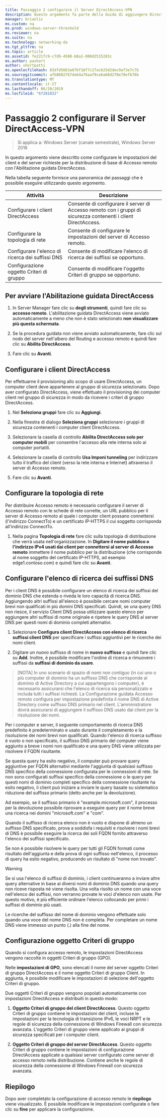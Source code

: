 ```yaml
---
title: Passaggio 2 configurare il Server DirectAccess-VPN
description: Questo argomento fa parte della Guida di aggiungere DirectAccess a una distribuzione di accesso remoto esistente (VPN) per Windows Server 2016
manager: brianlic
ms.custom: na
ms.prod: windows-server-threshold
ms.reviewer: na
ms.suite: na
ms.technology: networking-da
ms.tgt_pltfrm: na
ms.topic: article
ms.assetid: fe221fc9-c7d9-4508-b8a1-000d2515283c
ms.author: pashort
author: shortpatti
ms.openlocfilehash: 83dfd5663a07bf10f7c27acb25d2dec9af3e7c7b
ms.sourcegitcommit: afb0602767de64a76aaf9ce6a60d2f0e78efb78b
ms.translationtype: MT
ms.contentlocale: it-IT
ms.lasthandoff: 06/20/2019
ms.locfileid: "67281832"
---
```

#  <a name="step-2-configure-the-directaccess-vpn-server"></a>Passaggio 2 configurare il Server DirectAccess-VPN

>Si applica a: Windows Server (canale semestrale), Windows Server 2016

In questo argomento viene descritto come configurare le impostazioni del client e del server richieste per la distribuzione di base di Accesso remoto con l'Abilitazione guidata DirectAccess.

Nella tabella seguente fornisce una panoramica dei passaggi che è possibile eseguire utilizzando questo argomento.

|Attività       |Descrizione|
|-----------|-----------|
|Configurare i client DirectAccess|Consente di configurare il server di Accesso remoto con i gruppi di sicurezza contenenti i client DirectAccess.|
|Configurare la topologia di rete|Consente di configurare le impostazioni del server di Accesso remoto.|
|Configurare l'elenco di ricerca dei suffissi DNS|Consente di modificare l'elenco di ricerca dei suffissi se opportuno.|
|Configurazione oggetto Criteri di gruppo|Consente di modificare l'oggetto Criteri di gruppo se opportuno.|

## <a name="to-start-the-enable-directacces-wizard"></a>Per avviare l'Abilitazione guidata DirectAccess

1. In Server Manager fare clic su **degli strumenti**, quindi fare clic su **accesso remoto**. L'abilitazione guidata DirectAccess viene avviato automaticamente a meno che non è stato selezionato **non visualizzare più questa schermata**. 

2. Se la procedura guidata non viene avviato automaticamente, fare clic sul nodo del server nell'albero del Routing e accesso remoto e quindi fare clic su **Abilita DirectAccess**.

3. Fare clic su **Avanti**.

## <a name="configure-directaccess-clients"></a>Configurare i client DirectAccess

Per effettuarne il provisioning allo scopo di usare DirectAccess, un computer client deve appartenere al gruppo di sicurezza selezionato. Dopo aver configurato DirectAccess, viene effettuato il provisioning dei computer client nel gruppo di sicurezza in modo da ricevere i criteri di gruppo DirectAccess.

1. Nel **Seleziona gruppi** fare clic su **Aggiungi**.

2. Nella finestra di dialogo **Seleziona gruppi** selezionare i gruppi di sicurezza contenenti i computer client DirectAccess.

3. Selezionare la casella di controllo **Abilita DirectAccess solo per computer mobili** per consentire l'accesso alla rete interna solo ai computer portatili.

4. Selezionare la casella di controllo **Usa Imponi tunneling** per indirizzare tutto il traffico del client (verso la rete interna e Internet) attraverso il server di Accesso remoto.

5. Fare clic su **Avanti**.

## <a name="configure-the-network-topology"></a>Configurare la topologia di rete

Per distribuire Accesso remoto è necessario configurare il server di Accesso remoto con le schede di rete corrette, un URL pubblico per il server di Accesso remoto al quale i computer client possano connettersi (l'indirizzo ConnectTo) e un certificato IP-HTTPS il cui soggetto corrisponda all'indirizzo ConnectTo.

1. Nella pagina **Topologia di rete** fare clic sulla topologia di distribuzione che verrà usata nell'organizzazione. In **Digitare il nome pubblico o l'indirizzo IPv4 usati dai client per connettersi al server di Accesso remoto** immettere il nome pubblico per la distribuzione (che corrisponde al nome soggetto del certificato IP-HTTPS, ad esempio edge1.contoso.com) e quindi fare clic su **Avanti**.

## <a name="configure-the-dns-suffix-search-list"></a>Configurare l'elenco di ricerca dei suffissi DNS

Per i client DNS è possibile configurare un elenco di ricerca dei suffissi del dominio DNS che estenda o riveda le loro capacità di ricerca DNS. Aggiungendo altri suffissi all'elenco è possibile cercare nomi computer brevi non qualificati in più domini DNS specificati. Quindi, se una query DNS non riesce, il servizio Client DNS possa utilizzare questo elenco per aggiungere altri suffissi di nome originale e ripetere le query DNS al server DNS per questi nomi di dominio completi alternativi.

1. Selezionare **Configura client DirectAccess con elenco di ricerca suffissi client DNS** per specificare i suffissi aggiuntivi per le ricerche dei nomi client.

2. Digitare un nuovo suffisso di nome in **nuovo suffisso** e quindi fare clic su **Add**. Inoltre, è possibile modificare l'ordine di ricerca e rimuovere i suffissi da **suffissi di dominio da usare**.

>[NOTA] In uno scenario di spazio di nomi non contiguo \(in cui uno o più computer di dominio ha un suffisso DNS che corrisponde al dominio di Active Directory a cui appartengono i computer\), è necessario assicurarsi che l'elenco di ricerca sia personalizzato e includa tutti i suffissi richiesti. La Configurazione guidata Accesso remoto configura per impostazione predefinita il nome DNS di Active Directory come suffisso DNS primario nel client. L'amministratore dovrà assicurarsi di aggiungere il suffisso DNS usato dai client per la risoluzione dei nomi.

Per i computer e server, il seguente comportamento di ricerca DNS predefinito è predeterminato e usato durante il completamento e la risoluzione dei nomi brevi non qualificati. Quando l'elenco di ricerca suffisso è vuoto o non specificato, il suffisso DNS primario del computer viene aggiunto a breve i nomi non qualificato e una query DNS viene utilizzata per risolvere il FQDN risultante. 

Se questa query ha esito negativo, il computer può provare query aggiuntive per FQDN alternativi mediante l'aggiunta di qualsiasi suffisso DNS specifico della connessione configurata per le connessioni di rete. Se non sono configurati suffissi specifico della connessione o le query per questi nomi di dominio completi specifico della connessione risultante ha esito negativo, il client può iniziare a inviare le query basate su sistematico riduzione del suffisso primario (detto anche per la devoluzione).

Ad esempio, se il suffisso primario è "example.microsoft.com", il processo per la devoluzione possibile riprovare a eseguire query per il nome breve una ricerca nei domini "microsoft.com" e "com".

Quando il suffisso di ricerca elenco non è vuoto e dispone di almeno un suffisso DNS specificato, prova a soddisfa i requisiti e risolvere i nomi brevi di DNS è possibile eseguire la ricerca dei soli FQDN fornito attraverso l'elenco dei suffissi specificato. 

Se non è possibile risolvere le query per tutti gli FQDN formati come risultato dell'aggiunta e della prova di ogni suffisso nell'elenco, il processo di query ha esito negativo, producendo un risultato di "nome non trovato". 

> [!WARNING]
> Se si usa l'elenco di suffissi di dominio, i client continueranno a inviare altre query alternative in base ai diversi nomi di dominio DNS quando una query non riceve risposta né viene risolta. Una volta risolto un nome con una voce nell'elenco dei suffissi, non verranno provate le voci d'elenco non usate. Per questo motivo, è più efficiente ordinare l'elenco collocando per primi i suffissi di dominio più usati.
> 
> Le ricerche del suffisso del nome di dominio vengono effettuate solo quando una voce del nome DNS non è completa. Per completare un nome DNS viene immesso un punto (.) alla fine del nome.

## <a name="gpo-configuration"></a>Configurazione oggetto Criteri di gruppo

Quando si configura accesso remoto, le impostazioni DirectAccess vengono raccolte in oggetti Criteri di gruppo (GPO). 

Nelle **impostazioni di GPO**, sono elencati il nome del server oggetto Criteri di gruppo DirectAccess e il nome oggetto Criteri di gruppo Client. In aggiunta, è possibile modificare le impostazioni di selezione dell'oggetto Criteri di gruppo.

Due oggetti Criteri di gruppo vengono popolati automaticamente con impostazioni DirectAccess e distribuiti in questo modo:

1. **Oggetto Criteri di gruppo del client DirectAccess**. Questo oggetto Criteri di gruppo contiene le impostazioni del client, incluse le impostazioni per la tecnologia di transizione IPv6, le voci NRPT e le regole di sicurezza della connessione di Windows Firewall con sicurezza avanzata. L'oggetto Criteri di gruppo viene applicato ai gruppi di sicurezza specificati per i computer client.

2. **Oggetto Criteri di gruppo del server DirectAccess**. Questo oggetto Criteri di gruppo contiene le impostazioni di configurazione DirectAccess applicate a qualsiasi server configurato come server di accesso remoto nella distribuzione. Contiene anche le regole di sicurezza della connessione di Windows Firewall con sicurezza avanzata.

## <a name="summary"></a>Riepilogo

Dopo aver completato la configurazione di accesso remoto le **riepilogo** viene visualizzato. È possibile modificare le impostazioni configurate o fare clic su **fine** per applicare la configurazione.
